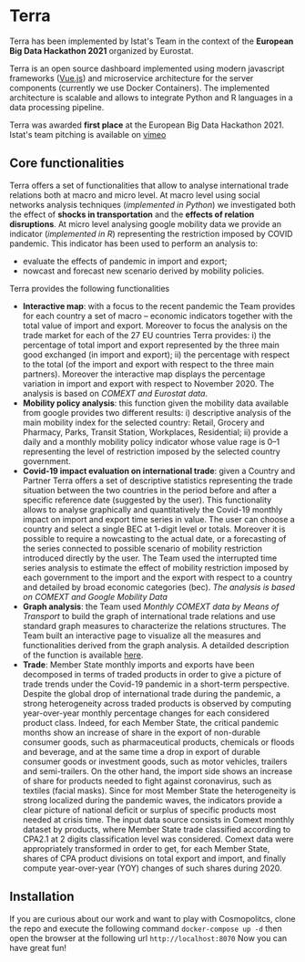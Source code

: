 # Terra

Terra has been implemented by Istat's Team in the context of the **European Big Data Hackathon 2021** organized by Eurostat. 

Terra is an open source dashboard implemented using modern javascript frameworks ([Vue.js](https://vuejs.org/ "Vue.js")) and microservice architecture for the server components (currently we use Docker Containers). The implemented architecture is scalable and allows to integrate Python and R languages in a data processing pipeline.

Terra was awarded **first place** at the European Big Data Hackathon 2021. Istat's team pitching is available on [vimeo](https://vimeo.com/525488078) 

## Core functionalities
Terra offers a set of functionalities that allow to analyse international trade relations both at macro and micro level. 
At macro level using social networks analysis techniques (*implemented in Python*) we investigated both the effect of **shocks in transportation** and the **effects of relation disruptions**. 
At micro level analysing google mobility data we provide an indicator (*implemented in R*) representing the restriction imposed by COVID pandemic. This indicator has been used to perform an analysis to: 
- evaluate the effects of pandemic in import and export;
- nowcast and forecast new scenario derived by mobility policies.

Terra provides the following functionalities
- **Interactive map**: with a focus to the recent pandemic the Team provides for each country a set of macro – economic indicators together with the total value of import and export. Moreover to focus the analysis on the trade market for each of the 27 EU countries Terra provides: i) the percentage of total import and export represented by the three main good exchanged (in import and export); ii) the percentage with respect to the total (of the import and export with respect to the three main partners). Moreover the interactive map displays the percentage variation in import and export with respect to November 2020. The analysis is based on *COMEXT and Eurostat data*.
- **Mobility policy analysis**: this function given the mobility data available from google provides two different results: i) descriptive analysis of the main mobility index for the selected country: Retail, Grocery and Pharmacy, Parks, Transit Station, Workplaces, Residential; ii) provide a daily and a monthly mobility policy indicator whose value rage
is 0–1 representing the level of restriction imposed by the selected country government.
- **Covid-19 impact evaluation on international trade**: given a Country and Partner Terra offers a set of descriptive statistics representing the trade
situation between the two countries in the period before and after a specific reference date (suggested by the user). This functionality allows to analyse graphically and quantitatively the Covid-19 monthly impact on import and export time series in value. The user can choose a country and select a single BEC at 1-digit level or totals. Moreover it is possible to require a nowcasting to the actual date, or a forecasting of the series connected to possible scenario of mobility restriction introduced directly by the user. The Team used the interrupted time series analysis to estimate the effect of mobility restriction imposed by each government to the import and the export with respect to a country and detailed by broad economic categories (bec). *The analysis is based on COMEXT and Google Mobility Data*
- **Graph analysis**: the Team used *Monthly COMEXT data by Means of Transport* to build the graph of international trade relations and use standard graph measures to characterize the relations structures. The Team built an interactive page to visualize all the measures and functionalities derived from the graph analysis. A detailded description of the function is available [here](https://github.com/istat-methodology/cosmopolitics/blob/main/docs/terra%20Graph%20Analysis.pdf). 
- **Trade**: Member State monthly imports and exports have been decomposed in terms of traded products in order to give a picture of trade trends under the Covid-19 pandemic in a short-term perspective. Despite the global drop of international trade during the pandemic, a strong heterogeneity across traded products is observed by computing year-over-year monthly percentage changes for each considered product class. Indeed, for each Member State, the critical pandemic months show an increase of share in the export
of non-durable consumer goods, such as pharmaceutical products, chemicals or floods and beverage, and at the same time a drop in export of durable consumer goods or investment goods, such as motor vehicles, trailers and semi-trailers. On the other hand, the import side shows an increase of share for products needed to fight against coronavirus, such as textiles (facial masks). Since for most Member State the heterogeneity is strong localized during the pandemic waves, the indicators provide a clear picture of national deficit or surplus of specific products most needed at crisis time. The input data source consists in Comext monthly dataset by products, where Member State trade classified
according to CPA2.1 at 2 digits classification level was considered. Comext data were appropriately transformed in order to get, for each Member State, shares of CPA product divisions on total export and import, and finally compute year-over-year (YOY) changes of such shares during 2020.

## Installation
If you are curious about our work and want to play with Cosmopolitcs, clone the repo and execute the following command
`docker-compose up -d`
then open the browser at the following url
`http://localhost:8070`
Now you can have great fun!
